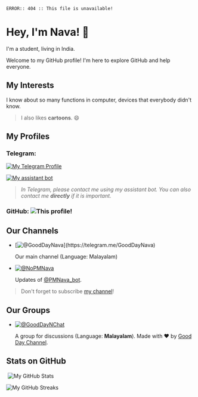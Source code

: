 ```
ERROR:: 404 :: This file is unavailable!
```
# Hey, I'm Nava! 👋

I'm a student, living in India.

Welcome to my GitHub profile! I'm here to explore GitHub and help everyone.

## My Interests

I know about so many functions in computer, devices that everybody didn't know.

> I also likes **cartoons**. 😄

## My Profiles

### Telegram:

[![My Telegram Profile](https://img.shields.io/badge/My_profile:-@NavaneethRenjith-blue?style=for-the-badge&logo=telegram&logoColor=white)](https://telegram.me/NavaneethRenjith)

[![My assistant bot](https://img.shields.io/badge/My_assistant_bot:-@PMNava__bot-blue?style=for-the-badge&logo=telegram)](https://telegram.me/PMNava_bot)

> _In Telegram, please contact me using my assistant bot. You can also contact me **directly** if it is important._

### GitHub: ![This profile!](https://img.shields.io/badge/(This_profile!)-blue?logo=github)

## Our Channels

* [![@GoodDayNava](https://img.shields.io/badge/Good_Day_Channel_(By_Nava)-@GoodDayNava-brown?style=for-the-badge&logo=telegram)](https://telegram.me/GoodDayNava)

  Our main channel (Language: Malayalam)

* [![@NoPMNava](https://img.shields.io/badge/Navaneeth's_Assistant_Updates-@NoPMNava-blue?style=for-the-badge&logo=telegram)](https://telegram.me/NoPMNava)

  Updates of [@PMNava_bot](https://telegram.me/PMNava_bot).

> Don't forget to subscribe [my channel](https://telegram.me/GoodDayNava)!

## Our Groups

* [![@GoodDayNChat](https://img.shields.io/badge/Good_Day_Channel's_Chat-@GoodDayNChat-brown?style=for-the-badge&logo=telegram)](https://telegram.me/GoodDayNChat)

  A group for discussions (Language: **Malayalam**). 
  Made with ❤️ by [Good Day Channel](https://telegram.me/GoodDayNava).

## Stats on GitHub

<p>&nbsp;<img align="center" src="https://github-readme-stats.vercel.app/api?username=NavaneethRenjith8282&show_icons=true&locale=en&count_private=true&theme=radical" alt="My GitHub Stats" /></p>

<p><img align="center" src="https://github-readme-streak-stats.herokuapp.com/?user=NavaneethRenjith8282&theme=radical&ring=DD0B0B" alt="My GitHub Streaks" /></p>

<!---
NavaneethRenjith8282/NavaneethRenjith8282 is a ✨ special ✨ repository because its `README.md` (this file) appears on your GitHub profile.
You can click the Preview link to take a look at your changes.
--->
